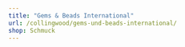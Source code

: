 ```yaml
---
title: "Gems & Beads International"
url: /collingwood/gems-und-beads-international/
shop: Schmuck
---
```

